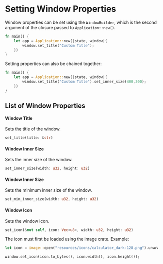 # Setting Window Properties

Window properties can be set using the `WindowBuilder`, which is the second argument of the closure passed to `Application::new()`.

```rs
fn main() {
    let app = Application::new(|state, window|{
        window.set_title("Custom Title");
    })
}
```

Setting properties can also be chained together:

```rs
fn main() {
    let app = Application::new(|state, window|{
        window.set_title("Custom Title").set_inner_size(400,300);
    })
}
```

## List of Window Properties

#### Window Title
Sets the title of the window.
```rs
set_title(title: &str)
```

#### Window Inner Size
Sets the inner size of the window.
```rs
set_inner_size(width: u32, height: u32)
```

#### Window Inner Size
Sets the minimum inner size of the window.
```rs
set_min_inner_size(width: u32, height: u32)
```

#### Window Icon
Sets the window icon.
```rs
set_icon(&mut self, icon: Vec<u8>, width: u32, height: u32)
```

The icon must first be loaded using the image crate. Example:

```rs
let icon = image::open("resources/icons/calculator_dark-128.png").unwrap();

window.set_icon(icon.to_bytes(), icon.width(), icon.height());
```